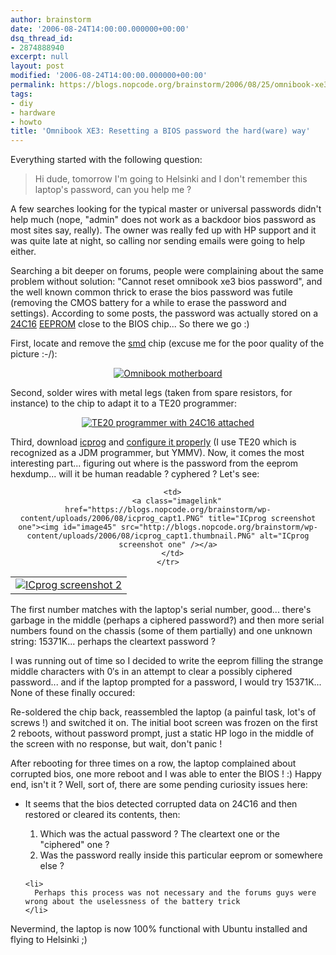 ```yaml
---
author: brainstorm
date: '2006-08-24T14:00:00.000000+00:00'
dsq_thread_id:
- 2874888940
excerpt: null
layout: post
modified: '2006-08-24T14:00:00.000000+00:00'
permalink: https://blogs.nopcode.org/brainstorm/2006/08/25/omnibook-xe3-resetting-a-bios-password-the-hardware-way/
tags:
- diy
- hardware
- howto
title: 'Omnibook XE3: Resetting a BIOS password the hard(ware) way'
---
```


Everything started with the following question:

> Hi dude, tomorrow I'm going to Helsinki and I don't remember this laptop's password, can you help me ? 

A few searches looking for the typical master or universal passwords didn't help much (nope, "admin" does not work as a backdoor bios password as most sites say, really). The owner was really fed up with HP support and it was quite late at night, so calling nor sending emails were going to help either.

Searching a bit deeper on forums, people were complaining about the same problem without solution: "Cannot reset omnibook xe3 bios password", and the well known common thrick to erase the bios password was futile (removing the CMOS battery for a while to erase the password and settings). According to some posts, the password was actually stored on a [24C16][1] [EEPROM][2] close to the BIOS chip... So there we go :) 

<!--more-->

First, locate and remove the [smd][3] chip (excuse me for the poor quality of the picture :-/):

<center>
  <a class="imagelink" href="https://blogs.nopcode.org/brainstorm/wp-content/uploads/2006/08/p9200372.jpg" title="Omnibook motherboard"><img id="image43" src="http://blogs.nopcode.org/brainstorm/wp-content/uploads/2006/08/p9200372.thumbnail.jpg" alt="Omnibook motherboard" /></a>
</center>

Second, solder wires with metal legs (taken from spare resistors, for instance) to the chip to adapt it to a TE20 programmer:

<center>
  <a class="imagelink" href="https://blogs.nopcode.org/brainstorm/wp-content/uploads/2006/08/p9200371.jpg" title="TE20 programmer with 24C16 attached"><img id="image44" src="http://blogs.nopcode.org/brainstorm/wp-content/uploads/2006/08/p9200371.thumbnail.jpg" alt="TE20 programmer with 24C16 attached" /></a>
</center>

Third, download [icprog][4] and [configure it properly][5] (I use TE20 which is recognized as a JDM programmer, but YMMV). Now, it comes the most interesting part... figuring out where is the password from the eeprom hexdump... will it be human readable ? cyphered ? Let's see:

<center>
  </p> <table>
    <tr>
      <td>
        <a class="imagelink" href="https://blogs.nopcode.org/brainstorm/wp-content/uploads/2006/08/icprog_capt2.PNG" title="ICprog screenshot 2"><img id="image46" src="http://blogs.nopcode.org/brainstorm/wp-content/uploads/2006/08/icprog_capt2.thumbnail.PNG" alt="ICprog screenshot 2" /></a>
      </td>
      
      <td>
        <a class="imagelink" href="https://blogs.nopcode.org/brainstorm/wp-content/uploads/2006/08/icprog_capt1.PNG" title="ICprog screenshot one"><img id="image45" src="http://blogs.nopcode.org/brainstorm/wp-content/uploads/2006/08/icprog_capt1.thumbnail.PNG" alt="ICprog screenshot one" /></a>
      </td>
    </tr>
  </table>
  
  <p>
    </center>
  </p>
  
  <p>
    The first number matches with the laptop's serial number, good... there's garbage in the middle (perhaps a ciphered password?) and then more serial numbers found on the chassis (some of them partially) and one unknown string: 15371K... perhaps the cleartext password ?
  </p>
  
  <p>
    I was running out of time so I decided to write the eeprom filling the strange middle characters with 0&#8242;s in an attempt to clear a possibly ciphered password... and if the laptop prompted for a password, I would try 15371K... None of these finally occured:
  </p>
  
  <p>
    Re-soldered the chip back, reassembled the laptop (a painful task, lot's of screws !) and switched it on. The initial boot screen was frozen on the first 2 reboots, without password prompt, just a static HP logo in the middle of the screen with no response, but wait, don't panic !
  </p>
  
  <p>
    After rebooting for three times on a row, the laptop complained about corrupted bios, one more reboot and I was able to enter the BIOS ! :) Happy end, isn't it ? Well, sort of, there are some pending curiosity issues here:
  </p>
  
  <ul>
    <li>
      It seems that the bios detected corrupted data on 24C16 and then restored or cleared its contents, then:
    </li>
    <ol>
      <li>
        Which was the actual password ? The cleartext one or the "ciphered" one ?
      </li>
      <li>
        Was the password really inside this particular eeprom or somewhere else ?
      </li>
    </ol>
    
    <li>
      Perhaps this process was not necessary and the forums guys were wrong about the uselessness of the battery trick
    </li>
  </ul>
  
  <p>
    Nevermind, the laptop is now 100% functional with Ubuntu installed and flying to Helsinki ;)
  </p>

 [1]: https://www.futurlec.com/Memory/24C16SMD.shtml
 [2]: https://en.wikipedia.org/wiki/EEPROM
 [3]: https://en.wikipedia.org/wiki/Surface-mount_technology
 [4]: https://www.mercaelectronica.com/descargas/index.htm
 [5]: https://www.iearobotics.com/proyectos/skypic/docs/conf_icprog.html